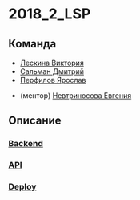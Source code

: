 # 2018_2_LSP

## Команда
+ [Лескина Виктория](https://github.com/vikks15)
+ [Сальман Дмитрий](https://github.com/Moleque)
+ [Перфилов Ярослав](https://github.com/TheSDTM) 
* (ментор) [Невтриносова Евгения](https://github.com/EvgeniaNevtrinosova)

## Описание
### [Backend](https://github.com/go-park-mail-ru/2018_2_LSP)
### [API](https://github.com/frontend-park-mail-ru/2018_2_LSP/wiki/Api-1.0.0)
### [Deploy](https://lsp-pecyisrapg.now.sh/)

